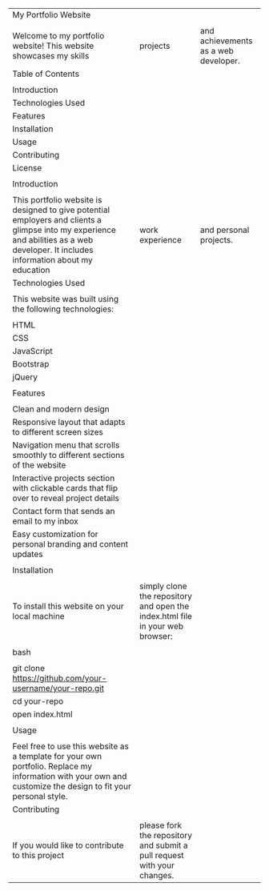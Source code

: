 | | | |
|-|-|-|
|My Portfolio Website| | |
| | | |
|Welcome to my portfolio website! This website showcases my skills| projects| and achievements as a web developer.|
|Table of Contents| | |
| | | |
|    Introduction| | |
|    Technologies Used| | |
|    Features| | |
|    Installation| | |
|    Usage| | |
|    Contributing| | |
|    License| | |
| | | |
|Introduction| | |
| | | |
|This portfolio website is designed to give potential employers and clients a glimpse into my experience and abilities as a web developer. It includes information about my education| work experience| and personal projects.|
|Technologies Used| | |
| | | |
|This website was built using the following technologies:| | |
| | | |
|    HTML| | |
|    CSS| | |
|    JavaScript| | |
|    Bootstrap| | |
|    jQuery| | |
| | | |
|Features| | |
| | | |
|    Clean and modern design| | |
|    Responsive layout that adapts to different screen sizes| | |
|    Navigation menu that scrolls smoothly to different sections of the website| | |
|    Interactive projects section with clickable cards that flip over to reveal project details| | |
|    Contact form that sends an email to my inbox| | |
|    Easy customization for personal branding and content updates| | |
| | | |
|Installation| | |
| | | |
|To install this website on your local machine| simply clone the repository and open the index.html file in your web browser:| |
| | | |
|bash| | |
| | | |
|git clone https://github.com/your-username/your-repo.git| | |
|cd your-repo| | |
|open index.html| | |
| | | |
|Usage| | |
| | | |
|Feel free to use this website as a template for your own portfolio. Replace my information with your own and customize the design to fit your personal style.| | |
|Contributing| | |
| | | |
|If you would like to contribute to this project| please fork the repository and submit a pull request with your changes.| |
